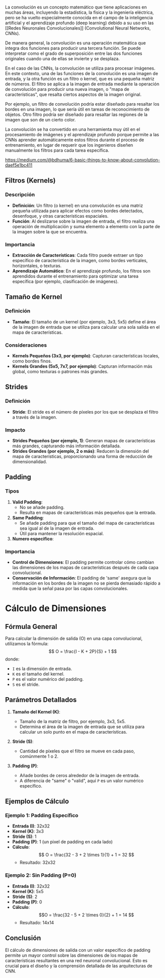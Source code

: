 La convolución es un concepto matemático que tiene aplicaciones en muchas áreas, incluyendo la estadística, la física y la ingeniería eléctrica, pero se ha vuelto especialmente conocida en el campo de la inteligencia artificial y el aprendizaje profundo (deep learning) debido a su uso en las [[Redes Neuronales Convolucionales]] (Convolutional Neural Networks, CNNs).

De manera general, la convolución es una operación matemática que integra dos funciones para producir una tercera función. Se puede interpretar como el grado de superposición entre las dos funciones originales cuando una de ellas se invierte y se desplaza.

En el caso de las CNNs, la convolución se utiliza para procesar imágenes. En este contexto, una de las funciones de la convolución es una imagen de entrada, y la otra función es un filtro o kernel, que es una pequeña matriz de números. El filtro se aplica a la imagen de entrada mediante la operación de convolución para producir una nueva imagen, o "mapa de características", que resalta ciertos aspectos de la imagen original.

Por ejemplo, un filtro de convolución podría estar diseñado para resaltar los bordes en una imagen, lo que sería útil en tareas de reconocimiento de objetos. Otro filtro podría ser diseñado para resaltar las regiones de la imagen que son de un cierto color.

La convolución se ha convertido en una herramienta muy útil en el procesamiento de imágenes y el aprendizaje profundo porque permite a las CNNs aprender automáticamente estos filtros durante el proceso de entrenamiento, en lugar de requerir que los ingenieros diseñen manualmente los filtros para cada tarea específica.

https://medium.com/@bdhuma/6-basic-things-to-know-about-convolution-daef5e1bc411

## Filtros (Kernels)
### Descripción
- **Definición**: Un filtro (o kernel) en una convolución es una matriz pequeña utilizada para aplicar efectos como bordes detectados, desenfoque, y otras características espaciales.
- **Función**: Al deslizarse sobre la imagen de entrada, el filtro realiza una operación de multiplicación y suma elemento a elemento con la parte de la imagen sobre la que se encuentra.

### Importancia
- **Extracción de Características**: Cada filtro puede extraer un tipo específico de característica de la imagen, como bordes verticales, horizontales, o texturas.
- **Aprendizaje Automático**: En el aprendizaje profundo, los filtros son aprendidos durante el entrenamiento para optimizar una tarea específica (por ejemplo, clasificación de imágenes).

## Tamaño de Kernel
### Definición
- **Tamaño**: El tamaño de un kernel (por ejemplo, 3x3, 5x5) define el área de la imagen de entrada que se utiliza para calcular una sola salida en el mapa de características.

### Consideraciones
- **Kernels Pequeños (3x3, por ejemplo)**: Capturan características locales, como bordes finos.
- **Kernels Grandes (5x5, 7x7, por ejemplo)**: Capturan información más global, como texturas o patrones más grandes.

## Strides
### Definición
- **Stride**: El stride es el número de píxeles por los que se desplaza el filtro a través de la imagen.

### Impacto
- **Strides Pequeños (por ejemplo, 1)**: Generan mapas de características más grandes, capturando más información detallada.
- **Strides Grandes (por ejemplo, 2 o más)**: Reducen la dimensión del mapa de características, proporcionando una forma de reducción de dimensionalidad.

## Padding
### Tipos
1. **Valid Padding**: 
   - No se añade padding.
   - Resulta en mapas de características más pequeños que la entrada.
2. **Same Padding**: 
   - Se añade padding para que el tamaño del mapa de características sea igual al de la imagen de entrada.
   - Útil para mantener la resolución espacial.
3. **Numero especifico**: 

### Importancia
- **Control de Dimensiones**: El padding permite controlar cómo cambian las dimensiones de los mapas de características después de cada capa convolucional.
- **Conservación de Información**: El padding de 'same' asegura que la información en los bordes de la imagen no se pierda demasiado rápido a medida que la señal pasa por las capas convolucionales.


# Cálculo de Dimensiones

## Fórmula General
Para calcular la dimensión de salida (O) en una capa convolucional, utilizamos la fórmula:
$$ O = \frac{I - K + 2P}{S} + 1 $$
donde:
- `I` es la dimensión de entrada.
- `K` es el tamaño del kernel.
- `P` es el valor numérico del padding.
- `S` es el stride.

## Parámetros Detallados
1. **Tamaño del Kernel (K)**:
   - Tamaño de la matriz de filtro, por ejemplo, 3x3, 5x5.
   - Determina el área de la imagen de entrada que se utiliza para calcular un solo punto en el mapa de características.

2. **Stride (S)**:
   - Cantidad de píxeles que el filtro se mueve en cada paso, comúnmente 1 o 2.

3. **Padding (P)**:
   - Añade bordes de ceros alrededor de la imagen de entrada.
   - A diferencia de "same" o "valid", aquí `P` es un valor numérico específico.

## Ejemplos de Cálculo

### Ejemplo 1: Padding Específico
- **Entrada (I)**: 32x32
- **Kernel (K)**: 3x3
- **Stride (S)**: 1
- **Padding (P)**: 1 (un pixel de padding en cada lado)
- **Cálculo**:
  $$ O = \frac{32 - 3 + 2 \times 1}{1} + 1 = 32 $$
  - Resultado: 32x32

### Ejemplo 2: Sin Padding (P=0)
- **Entrada (I)**: 32x32
- **Kernel (K)**: 5x5
- **Stride (S)**: 2
- **Padding (P)**: 0
- **Cálculo**:
 $$O = \frac{32 - 5 + 2 \times 0}{2} + 1 = 14 $$
  - Resultado: 14x14

## Conclusión
El cálculo de dimensiones de salida con un valor específico de padding permite un mayor control sobre las dimensiones de los mapas de características resultantes en una red neuronal convolucional. Esto es crucial para el diseño y la comprensión detallada de las arquitecturas de CNN.
